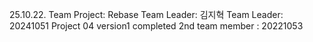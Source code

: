 25.10.22. Team Project: Rebase
Team Leader: 김지혁
Team Leader: 20241051
Project 04 version1 completed
2nd team member : 20221053